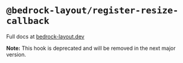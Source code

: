 # `@bedrock-layout/register-resize-callback`

Full docs at [bedrock-layout.dev](https://bedrock-layout.dev/)

**Note:** This hook is deprecated and will be removed in the next major version.
